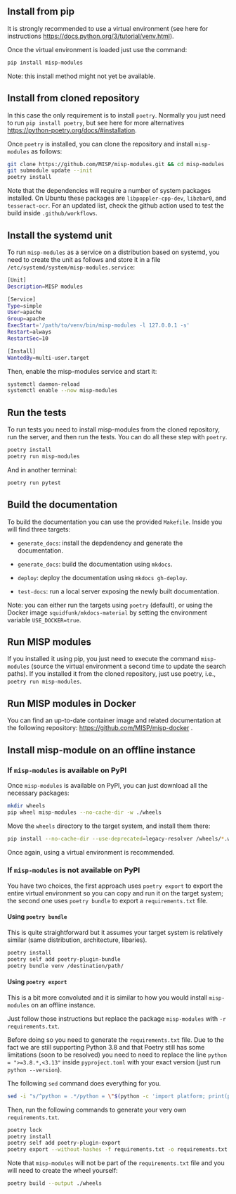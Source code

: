 ## Install from pip

It is strongly recommended to use a virtual environment (see here for instructions https://docs.python.org/3/tutorial/venv.html).

Once the virtual environment is loaded just use the command:

~~~~bash
pip install misp-modules
~~~~

Note: this install method might not yet be available.


## Install from cloned repository

In this case the only requirement is to install `poetry`. Normally you just need to run `pip install poetry`, but see here for more alternatives https://python-poetry.org/docs/#installation.

Once `poetry` is installed, you can clone the repository and install `misp-modules` as follows:

~~~~bash
git clone https://github.com/MISP/misp-modules.git && cd misp-modules
git submodule update --init
poetry install
~~~~

Note that the dependencies will require a number of system packages installed. On Ubuntu these packages are `libpoppler-cpp-dev`, `libzbar0`, and `tesseract-ocr`. For an updated list, check the github action used to test the build inside `.github/workflows`.


## Install the systemd unit

To run `misp-modules` as a service on a distribution based on systemd, you need to create the unit as follows and store it in a file `/etc/systemd/system/misp-modules.service`:

~~~~bash
[Unit]
Description=MISP modules

[Service]
Type=simple
User=apache
Group=apache
ExecStart='/path/to/venv/bin/misp-modules -l 127.0.0.1 -s'
Restart=always
RestartSec=10

[Install]
WantedBy=multi-user.target
~~~~

Then, enable the misp-modules service and start it:
~~~~bash
systemctl daemon-reload
systemctl enable --now misp-modules
~~~~


## Run the tests

To run tests you need to install misp-modules from the cloned repository, run the server, and then run the tests. You can do all these step with `poetry`.

~~~~bash
poetry install
poetry run misp-modules
~~~~

And in another terminal:

~~~~bash
poetry run pytest
~~~~


## Build the documentation

To build the documentation you can use the provided `Makefile`.
Inside you will find three targets:

- `generate_docs`: install the depdendency and generate the documentation.

- `generate_docs`: build the documentation using `mkdocs`.

- `deploy`: deploy the documentation using `mkdocs gh-deploy`.

- `test-docs`: run a local server exposing the newly built documentation.

Note: you can either run the targets using `poetry` (default), or using the Docker image `squidfunk/mkdocs-material` by setting the environment variable `USE_DOCKER=true`.


## Run MISP modules

If you installed it using pip, you just need to execute the command `misp-modules` (source the virtual environment a second time to update the search paths). If you installed it from the cloned repository, just use poetry, i.e., `poetry run misp-modules`.


## Run MISP modules in Docker

You can find an up-to-date container image and related documentation at the following repository: https://github.com/MISP/misp-docker .


## Install misp-module on an offline instance

### If `misp-modules` is available on PyPI

Once `misp-modules` is available on PyPI, you can just download all the necessary packages:

~~~~bash
mkdir wheels
pip wheel misp-modules --no-cache-dir -w ./wheels
~~~~

Move the `wheels` directory to the target system, and install them there:

~~~~bash
pip install --no-cache-dir --use-deprecated=legacy-resolver /wheels/*.whl
~~~~

Once again, using a virtual environment is recommended.

### If `misp-modules` is not available on PyPI

You have two choices, the first approach uses `poetry export` to export the entire virtual environment so you can copy and run it on the target system; the second one uses `poetry bundle` to export a `requirements.txt` file.

#### Using `poetry bundle`

This is quite straightforward but it assumes your target system is relatively similar (same distribution, architecture, libaries).

~~~~bash
poetry install
poetry self add poetry-plugin-bundle
poetry bundle venv /destination/path/
~~~~

#### Using `poetry export`

This is a bit more convoluted and it is similar to how you would install `misp-modules` on an offline instance.

Just follow those instructions but replace the package `misp-modules` with `-r requirements.txt`.

Before doing so you need to generate the `requirements.txt` file. Due to the fact we are still supporting Python 3.8 and that Poetry still has some limitations (soon to be resolved) you need to need to replace the line `python = ">=3.8.*,<3.13"` inside `pyproject.toml` with your exact version (just run `python --version`).

The following `sed` command does everything for you.

~~~~bash
sed -i "s/^python = .*/python = \"$(python -c 'import platform; print(platform.python_version())')\"/" pyproject.toml
~~~~

Then, run the following commands to generate your very own `requirements.txt`.

~~~~bash
poetry lock
poetry install
poetry self add poetry-plugin-export
poetry export --without-hashes -f requirements.txt -o requirements.txt
~~~~

Note that `misp-modules` will not be part of the `requirements.txt` file and you will need to create the wheel yourself:

~~~~bash
poetry build --output ./wheels
~~~~

